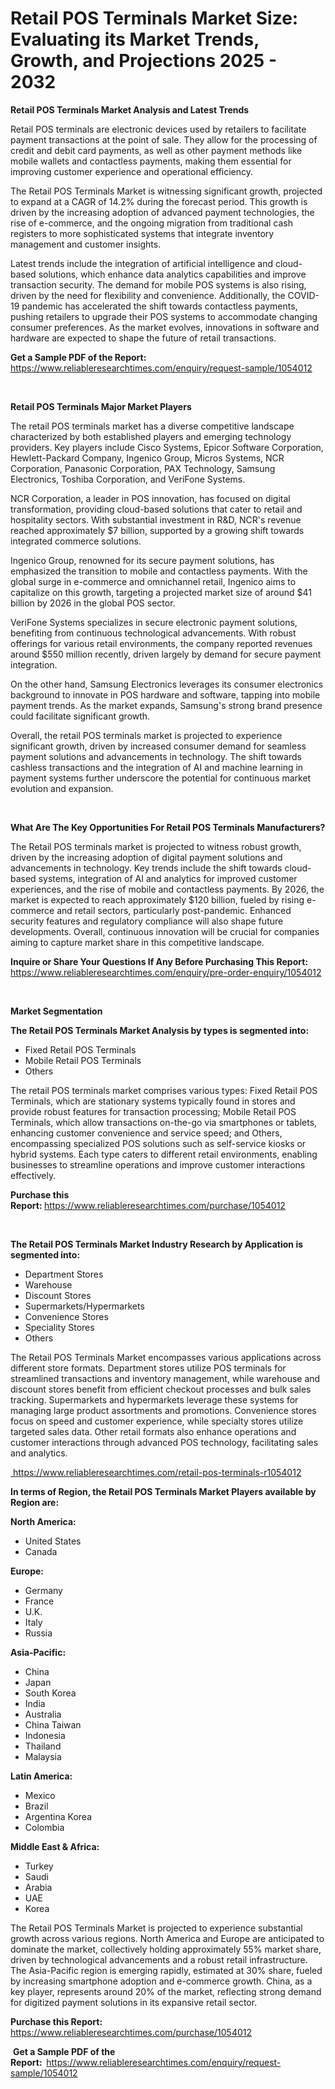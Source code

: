 <p><h1>Retail POS Terminals Market Size: Evaluating its Market Trends, Growth, and Projections 2025 - 2032</h1></p><p><strong>Retail POS Terminals Market Analysis and Latest Trends</strong></p>
<p><p>Retail POS terminals are electronic devices used by retailers to facilitate payment transactions at the point of sale. They allow for the processing of credit and debit card payments, as well as other payment methods like mobile wallets and contactless payments, making them essential for improving customer experience and operational efficiency.</p><p>The Retail POS Terminals Market is witnessing significant growth, projected to expand at a CAGR of 14.2% during the forecast period. This growth is driven by the increasing adoption of advanced payment technologies, the rise of e-commerce, and the ongoing migration from traditional cash registers to more sophisticated systems that integrate inventory management and customer insights. </p><p>Latest trends include the integration of artificial intelligence and cloud-based solutions, which enhance data analytics capabilities and improve transaction security. The demand for mobile POS systems is also rising, driven by the need for flexibility and convenience. Additionally, the COVID-19 pandemic has accelerated the shift towards contactless payments, pushing retailers to upgrade their POS systems to accommodate changing consumer preferences. As the market evolves, innovations in software and hardware are expected to shape the future of retail transactions.</p></p>
<p><strong>Get a Sample PDF of the Report:&nbsp;</strong> <a href="https://www.reliableresearchtimes.com/enquiry/request-sample/1054012?utm_campaign=3361&utm_medium=2&utm_source=Github&utm_content=ia&utm_term=16042025&utm_id=retail-pos-terminals">https://www.reliableresearchtimes.com/enquiry/request-sample/1054012</a></p>
<p>&nbsp;</p>
<p><strong>Retail POS Terminals Major Market Players</strong></p>
<p><p>The retail POS terminals market has a diverse competitive landscape characterized by both established players and emerging technology providers. Key players include Cisco Systems, Epicor Software Corporation, Hewlett-Packard Company, Ingenico Group, Micros Systems, NCR Corporation, Panasonic Corporation, PAX Technology, Samsung Electronics, Toshiba Corporation, and VeriFone Systems. </p><p>NCR Corporation, a leader in POS innovation, has focused on digital transformation, providing cloud-based solutions that cater to retail and hospitality sectors. With substantial investment in R&D, NCR's revenue reached approximately $7 billion, supported by a growing shift towards integrated commerce solutions. </p><p>Ingenico Group, renowned for its secure payment solutions, has emphasized the transition to mobile and contactless payments. With the global surge in e-commerce and omnichannel retail, Ingenico aims to capitalize on this growth, targeting a projected market size of around $41 billion by 2026 in the global POS sector.</p><p>VeriFone Systems specializes in secure electronic payment solutions, benefiting from continuous technological advancements. With robust offerings for various retail environments, the company reported revenues around $550 million recently, driven largely by demand for secure payment integration.</p><p>On the other hand, Samsung Electronics leverages its consumer electronics background to innovate in POS hardware and software, tapping into mobile payment trends. As the market expands, Samsung's strong brand presence could facilitate significant growth.</p><p>Overall, the retail POS terminals market is projected to experience significant growth, driven by increased consumer demand for seamless payment solutions and advancements in technology. The shift towards cashless transactions and the integration of AI and machine learning in payment systems further underscore the potential for continuous market evolution and expansion.</p></p>
<p>&nbsp;</p>
<p><strong>What Are The Key Opportunities For Retail POS Terminals Manufacturers?</strong></p>
<p><p>The Retail POS terminals market is projected to witness robust growth, driven by the increasing adoption of digital payment solutions and advancements in technology. Key trends include the shift towards cloud-based systems, integration of AI and analytics for improved customer experiences, and the rise of mobile and contactless payments. By 2026, the market is expected to reach approximately $120 billion, fueled by rising e-commerce and retail sectors, particularly post-pandemic. Enhanced security features and regulatory compliance will also shape future developments. Overall, continuous innovation will be crucial for companies aiming to capture market share in this competitive landscape.</p></p>
<p><strong>Inquire or Share Your Questions If Any Before Purchasing This Report:</strong> <a href="https://www.reliableresearchtimes.com/enquiry/pre-order-enquiry/1054012?utm_campaign=3361&utm_medium=2&utm_source=Github&utm_content=ia&utm_term=16042025&utm_id=retail-pos-terminals">https://www.reliableresearchtimes.com/enquiry/pre-order-enquiry/1054012</a></p>
<p>&nbsp;</p>
<p><strong>Market Segmentation</strong></p>
<p><strong>The Retail POS Terminals Market Analysis by types is segmented into:</strong></p>
<p><ul><li>Fixed Retail POS Terminals</li><li>Mobile Retail POS Terminals</li><li>Others</li></ul></p>
<p><p>The retail POS terminals market comprises various types: Fixed Retail POS Terminals, which are stationary systems typically found in stores and provide robust features for transaction processing; Mobile Retail POS Terminals, which allow transactions on-the-go via smartphones or tablets, enhancing customer convenience and service speed; and Others, encompassing specialized POS solutions such as self-service kiosks or hybrid systems. Each type caters to different retail environments, enabling businesses to streamline operations and improve customer interactions effectively.</p></p>
<p><strong>Purchase this Report:&nbsp;</strong><a href="https://www.reliableresearchtimes.com/purchase/1054012?utm_campaign=3361&utm_medium=2&utm_source=Github&utm_content=ia&utm_term=16042025&utm_id=retail-pos-terminals">https://www.reliableresearchtimes.com/purchase/1054012</a></p>
<p>&nbsp;</p>
<p><strong>The Retail POS Terminals Market Industry Research by Application is segmented into:</strong></p>
<p><ul><li>Department Stores</li><li>Warehouse</li><li>Discount Stores</li><li>Supermarkets/Hypermarkets</li><li>Convenience Stores</li><li>Speciality Stores</li><li>Others</li></ul></p>
<p><p>The Retail POS Terminals Market encompasses various applications across different store formats. Department stores utilize POS terminals for streamlined transactions and inventory management, while warehouse and discount stores benefit from efficient checkout processes and bulk sales tracking. Supermarkets and hypermarkets leverage these systems for managing large product assortments and promotions. Convenience stores focus on speed and customer experience, while specialty stores utilize targeted sales data. Other retail formats also enhance operations and customer interactions through advanced POS technology, facilitating sales and analytics.</p></p>
<p><a href="https://www.reliableresearchtimes.com/retail-pos-terminals-r1054012?utm_campaign=3361&utm_medium=2&utm_source=Github&utm_content=ia&utm_term=16042025&utm_id=retail-pos-terminals">&nbsp;https://www.reliableresearchtimes.com/retail-pos-terminals-r1054012</a></p>
<p><strong>In terms of Region, the Retail POS Terminals Market Players available by Region are:</strong></p>
<p>
    <p> <strong> North America: </strong>
        <ul>
            <li>United States</li>
            <li>Canada</li>
        </ul>
        </p> 
    <p> <strong> Europe: </strong>
        <ul>
            <li>Germany</li>
            <li>France</li>
            <li>U.K.</li>
            <li>Italy</li>
            <li>Russia</li>
        </ul>
        </p> 
    <p> <strong> Asia-Pacific: </strong>
        <ul>
            <li>China</li>
            <li>Japan</li>
            <li>South Korea</li>
            <li>India</li>
            <li>Australia</li>
            <li>China Taiwan</li>
            <li>Indonesia</li>
            <li>Thailand</li>
            <li>Malaysia</li>
        </ul>
        </p> 
    <p> <strong> Latin America: </strong>
        <ul>
            <li>Mexico</li>
            <li>Brazil</li>
            <li>Argentina Korea</li>
            <li>Colombia</li>
        </ul>
        </p> 
    <p> <strong> Middle East & Africa: </strong>
        <ul>
            <li>Turkey</li>
            <li>Saudi</li>
            <li>Arabia</li>
            <li>UAE</li>
            <li>Korea</li>
        </ul>
    </p>
    </p>
<p><p>The Retail POS Terminals Market is projected to experience substantial growth across various regions. North America and Europe are anticipated to dominate the market, collectively holding approximately 55% market share, driven by technological advancements and a robust retail infrastructure. The Asia-Pacific region is emerging rapidly, estimated at 30% share, fueled by increasing smartphone adoption and e-commerce growth. China, as a key player, represents around 20% of the market, reflecting strong demand for digitized payment solutions in its expansive retail sector.</p></p>
<p><strong>Purchase this Report: </strong><a href="https://www.reliableresearchtimes.com/purchase/1054012?utm_campaign=3361&utm_medium=2&utm_source=Github&utm_content=ia&utm_term=16042025&utm_id=retail-pos-terminals">https://www.reliableresearchtimes.com/purchase/1054012</a></p>
<p>&nbsp;<strong>Get a Sample PDF of the Report:&nbsp;&nbsp;</strong><a href="https://www.reliableresearchtimes.com/enquiry/request-sample/1054012?utm_campaign=3361&utm_medium=2&utm_source=Github&utm_content=ia&utm_term=16042025&utm_id=retail-pos-terminals">https://www.reliableresearchtimes.com/enquiry/request-sample/1054012</a></p>
<p><strong></strong></p>
<p><p></p><p></p><p></p></p>